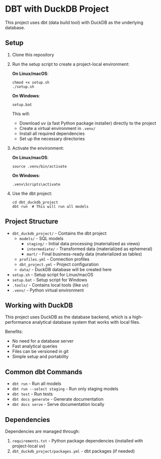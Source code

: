 # DBT with DuckDB Project

This project uses dbt (data build tool) with DuckDB as the underlying database.

## Setup

1. Clone this repository

2. Run the setup script to create a project-local environment:

   **On Linux/macOS**:
   ```
   chmod +x setup.sh
   ./setup.sh
   ```

   **On Windows**:
   ```
   setup.bat
   ```
   
   This will:
   - Download uv (a fast Python package installer) directly to the project
   - Create a virtual environment in `.venv/`
   - Install all required dependencies 
   - Set up the necessary directories

3. Activate the environment:

   **On Linux/macOS**:
   ```
   source .venv/bin/activate
   ```

   **On Windows**:
   ```
   .venv\Scripts\activate
   ```

4. Use the dbt project:
   ```
   cd dbt_duckdb_project
   dbt run  # This will run all models
   ```
   
## Project Structure

- `dbt_duckdb_project/` - Contains the dbt project
  - `models/` - SQL models
    - `staging/` - Initial data processing (materialized as views)
    - `intermediate/` - Transformed data (materialized as ephemeral)
    - `mart/` - Final business-ready data (materialized as tables)
  - `profiles.yml` - Connection profiles
  - `dbt_project.yml` - Project configuration
  - `data/` - DuckDB database will be created here
- `setup.sh` - Setup script for Linux/macOS
- `setup.bat` - Setup script for Windows
- `.tools/` - Contains local tools (like uv)
- `.venv/` - Python virtual environment

## Working with DuckDB

This project uses DuckDB as the database backend, which is a high-performance analytical database system that works with local files.

Benefits:
- No need for a database server
- Fast analytical queries
- Files can be versioned in git
- Simple setup and portability

## Common dbt Commands

- `dbt run` - Run all models
- `dbt run --select staging` - Run only staging models
- `dbt test` - Run tests
- `dbt docs generate` - Generate documentation
- `dbt docs serve` - Serve documentation locally

## Dependencies

Dependencies are managed through:
1. `requirements.txt` - Python package dependencies (installed with project-local uv)
2. `dbt_duckdb_project/packages.yml` - dbt packages (if needed) 